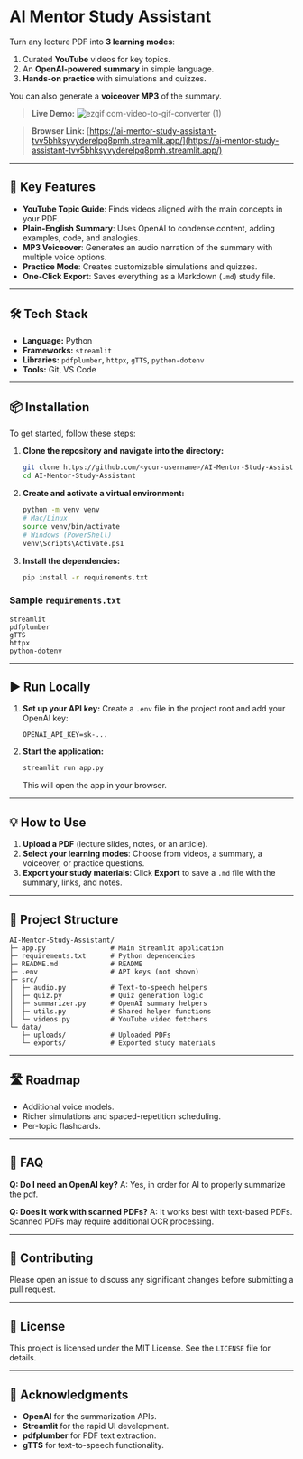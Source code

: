 # AI Mentor Study Assistant

Turn any lecture PDF into **3 learning modes**:

1.  Curated **YouTube** videos for key topics.
2.  An **OpenAI-powered summary** in simple language.
3.  **Hands-on practice** with simulations and quizzes.

You can also generate a **voiceover MP3** of the summary.

> **Live Demo:**
![ezgif com-video-to-gif-converter (1)](https://github.com/user-attachments/assets/3220b1de-0d94-4fd4-802f-404565e1b0e4)

 
> **Browser Link:** [https://ai-mentor-study-assistant-tvv5bhksyvyderelpq8pmh.streamlit.app/](https://ai-mentor-study-assistant-tvv5bhksyvyderelpq8pmh.streamlit.app/)

-----

## 🚀 Key Features

  * **YouTube Topic Guide**: Finds videos aligned with the main concepts in your PDF.
  * **Plain-English Summary**: Uses OpenAI to condense content, adding examples, code, and analogies.
  * **MP3 Voiceover**: Generates an audio narration of the summary with multiple voice options.
  * **Practice Mode**: Creates customizable simulations and quizzes.
  * **One-Click Export**: Saves everything as a Markdown (`.md`) study file.

-----

## 🛠️ Tech Stack

  * **Language:** Python
  * **Frameworks:** `streamlit`
  * **Libraries:** `pdfplumber`, `httpx`, `gTTS`, `python-dotenv`
  * **Tools:** Git, VS Code

-----

## 📦 Installation

To get started, follow these steps:

1.  **Clone the repository and navigate into the directory:**
    ```bash
    git clone https://github.com/<your-username>/AI-Mentor-Study-Assistant.git
    cd AI-Mentor-Study-Assistant
    ```
2.  **Create and activate a virtual environment:**
    ```bash
    python -m venv venv
    # Mac/Linux
    source venv/bin/activate
    # Windows (PowerShell)
    venv\Scripts\Activate.ps1
    ```
3.  **Install the dependencies:**
    ```bash
    pip install -r requirements.txt
    ```

### Sample `requirements.txt`

```
streamlit
pdfplumber
gTTS
httpx
python-dotenv
```

-----

## ▶ Run Locally

1.  **Set up your API key:**
    Create a `.env` file in the project root and add your OpenAI key:
    ```
    OPENAI_API_KEY=sk-...
    ```
2.  **Start the application:**
    ```bash
    streamlit run app.py
    ```
    This will open the app in your browser.

-----

## 💡 How to Use

1.  **Upload a PDF** (lecture slides, notes, or an article).
2.  **Select your learning modes**: Choose from videos, a summary, a voiceover, or practice questions.
3.  **Export your study materials**: Click **Export** to save a `.md` file with the summary, links, and notes.

-----

## 📂 Project Structure

```
AI-Mentor-Study-Assistant/
├─ app.py                # Main Streamlit application
├─ requirements.txt      # Python dependencies
├─ README.md             # README
├─ .env                  # API keys (not shown)
├─ src/
│  ├─ audio.py           # Text-to-speech helpers
│  ├─ quiz.py            # Quiz generation logic
│  ├─ summarizer.py      # OpenAI summary helpers
│  ├─ utils.py           # Shared helper functions
│  └─ videos.py          # YouTube video fetchers
└─ data/
   ├─ uploads/           # Uploaded PDFs
   └─ exports/           # Exported study materials
```

-----

## 🛣️ Roadmap

  * Additional voice models.
  * Richer simulations and spaced-repetition scheduling.
  * Per-topic flashcards.

-----

## 🙋 FAQ

**Q: Do I need an OpenAI key?**
A: Yes, in order for AI to properly summarize the pdf.

**Q: Does it work with scanned PDFs?**
A: It works best with text-based PDFs. Scanned PDFs may require additional OCR processing.

-----

## 🤝 Contributing

Please open an issue to discuss any significant changes before submitting a pull request.

-----

## 📄 License

This project is licensed under the MIT License. See the `LICENSE` file for details.

-----

## 🙏 Acknowledgments

  * **OpenAI** for the summarization APIs.
  * **Streamlit** for the rapid UI development.
  * **pdfplumber** for PDF text extraction.
  * **gTTS** for text-to-speech functionality.
